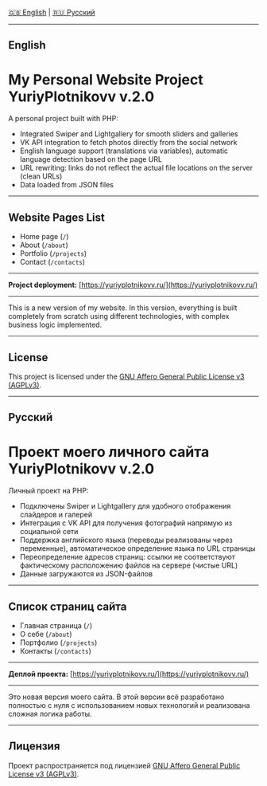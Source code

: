 [🇬🇧 English](#english) | [🇷🇺 Русский](#русский)

---

## English

# My Personal Website Project YuriyPlotnikovv v.2.0

A personal project built with PHP:

- Integrated Swiper and Lightgallery for smooth sliders and galleries
- VK API integration to fetch photos directly from the social network
- English language support (translations via variables), automatic language detection based on the page URL
- URL rewriting: links do not reflect the actual file locations on the server (clean URLs)
- Data loaded from JSON files

---

## Website Pages List

- Home page (`/`)
- About (`/about`)
- Portfolio (`/projects`)
- Contact (`/contacts`)

---

**Project deployment:** [https://yuriyplotnikovv.ru/](https://yuriyplotnikovv.ru/)

---

This is a new version of my website. In this version, everything is built completely from scratch using different technologies, with complex business logic implemented.

---

## License

This project is licensed under the [GNU Affero General Public License v3 (AGPLv3)](https://www.gnu.org/licenses/agpl-3.0.html).

---

## Русский

# Проект моего личного сайта YuriyPlotnikovv v.2.0

Личный проект на PHP:

- Подключены Swiper и Lightgallery для удобного отображения слайдеров и галерей
- Интеграция с VK API для получения фотографий напрямую из социальной сети
- Поддержка английского языка (переводы реализованы через переменные), автоматическое определение языка по URL страницы
- Переопределение адресов страниц: ссылки не соответствуют фактическому расположению файлов на сервере (чистые URL)
- Данные загружаются из JSON-файлов

---

## Список страниц сайта

- Главная страница (`/`)
- О себе (`/about`)
- Портфолио (`/projects`)
- Контакты (`/contacts`)

---

**Деплой проекта:** [https://yuriyplotnikovv.ru/](https://yuriyplotnikovv.ru/)

---

Это новая версия моего сайта. В этой версии всё разработано полностью с нуля с использованием новых технологий и реализована сложная логика работы.

---

## Лицензия

Проект распространяется под лицензией [GNU Affero General Public License v3 (AGPLv3)](https://www.gnu.org/licenses/agpl-3.0.html).
